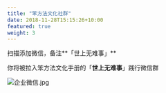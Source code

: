 ```yaml
---
title: "笨方法文化社群"
date: 2018-11-28T15:15:26+10:00
featured: true
weight: 3
---
```


扫描添加微信，备注**「世上无难事」**
​

你将被拉入笨方法文化手册的「**世上无难事**」践行微信群


![企业微信.jpg](https://cdn.nlark.com/yuque/0/2021/jpeg/87881/1635846433885-d486e148-9219-4582-9a70-c6be97d7d9db.jpeg#clientId=u57489d28-8ec7-4&from=drop&height=203&id=uc8d7e322&margin=%5Bobject%20Object%5D&name=%E4%BC%81%E4%B8%9A%E5%BE%AE%E4%BF%A1.jpg&originHeight=541&originWidth=534&originalType=binary&ratio=1&size=79613&status=done&style=none&taskId=u48422167-d3bd-4a51-aa61-cabc7b8b38b&width=200)